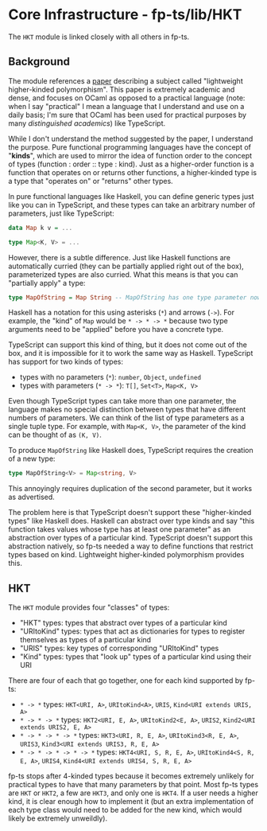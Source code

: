 # Core Infrastructure - fp-ts/lib/HKT

The `HKT` module is linked closely with all others in fp-ts.

## Background

The module references a [paper](https://www.cl.cam.ac.uk/~jdy22/papers/lightweight-higher-kinded-polymorphism.pdf) describing a subject called "lightweight higher-kinded polymorphism". This paper is extremely academic and dense, and focuses on OCaml as opposed to a practical language (note: when I say "practical" I mean a language that I understand and use on a daily basis; I'm sure that OCaml has been used for practical purposes by many *distinguished academics*) like TypeScript.

While I don't understand the method suggested by the paper, I understand the purpose. Pure functional programming languages have the concept of "**kinds**", which are used to mirror the idea of function order to the concept of types (function : order :: type : kind). Just as a higher-order function is a function that operates on or returns other functions, a higher-kinded type is a type that "operates on" or "returns" other types.

In pure functional languages like Haskell, you can define generic types just like you can in TypeScript, and these types can take an arbitrary number of parameters, just like TypeScript:

```haskell
data Map k v = ...
```

```ts
type Map<K, V> = ...
```

However, there is a subtle difference. Just like Haskell functions are automatically curried (they can be partially applied right out of the box), parameterized types are also curried. What this means is that you can "partially apply" a type:

```haskell
type MapOfString = Map String -- MapOfString has one type parameter now: v
```

Haskell has a notation for this using asterisks (`*`) and arrows (`->`). For example, the "kind" of `Map` would be `* -> * -> *` because two type arguments need to be "applied" before you have a concrete type.

TypeScript can support this kind of thing, but it does not come out of the box, and it is impossible for it to work the same way as Haskell. TypeScript has support for two kinds of types:
* types with no parameters (`*`): `number`, `Object`, `undefined`
* types with parameters (`* -> *`): `T[]`, `Set<T>`, `Map<K, V>`

Even though TypeScript types can take more than one parameter, the language makes no special distinction between types that have different numbers of parameters. We can think of the list of type parameters as a single tuple type. For example, with `Map<K, V>`, the parameter of the kind can be thought of as `(K, V)`.

To produce `MapOfString` like Haskell does, TypeScript requires the creation of a new type:

```ts
type MapOfString<V> = Map<string, V>
```

This annoyingly requires duplication of the second parameter, but it works as advertised.

The problem here is that TypeScript doesn't support these "higher-kinded types" like Haskell does. Haskell can abstract over type kinds and say "this function takes values whose type has at least one parameter" as an abstraction over types of a particular kind. TypeScript doesn't support this abstraction natively, so fp-ts needed a way to define functions that restrict types based on kind. Lightweight higher-kinded polymorphism provides this.

## HKT

The `HKT` module provides four "classes" of types:
* "HKT" types: types that abstract over types of a particular kind
* "URItoKind" types: types that act as dictionaries for types to register themselves as types of a particular kind
* "URIS" types: key types of corresponding "URItoKind" types
* "Kind" types: types that "look up" types of a particular kind using their URI

There are four of each that go together, one for each kind supported by fp-ts:
* `* -> *` types: `HKT<URI, A>`, `URItoKind<A>`, `URIS`, `Kind<URI extends URIS, A>`
* `* -> * -> *` types: `HKT2<URI, E, A>`, `URItoKind2<E, A>`, `URIS2`, `Kind2<URI extends URIS2, E, A>`
* `* -> * -> * -> *` types: `HKT3<URI, R, E, A>`, `URItoKind3<R, E, A>`, `URIS3`, `Kind3<URI extends URIS3, R, E, A>`
* `* -> * -> * -> * -> *` types: `HKT4<URI, S, R, E, A>`, `URItoKind4<S, R, E, A>`, `URIS4`, `Kind4<URI extends URIS4, S, R, E, A>`

fp-ts stops after 4-kinded types because it becomes extremely unlikely for practical types to have that many parameters by that point. Most fp-ts types are `HKT` or `HKT2`, a few are `HKT3`, and only one is `HKT4`. If a user needs a higher kind, it is clear enough how to implement it (but an extra implementation of each type class would need to be added for the new kind, which would likely be extremely unweildly).

